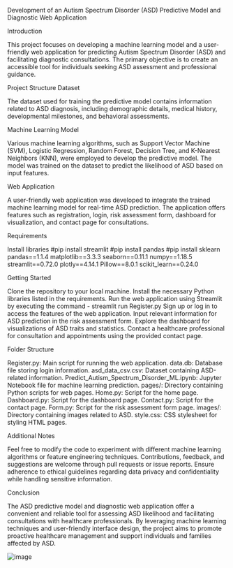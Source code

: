 Development of an Autism Spectrum Disorder (ASD) Predictive Model and Diagnostic Web Application

Introduction

This project focuses on developing a machine learning model and a user-friendly web application for predicting Autism Spectrum Disorder (ASD) and facilitating diagnostic consultations. The primary objective is to create an accessible tool for individuals seeking ASD assessment and professional guidance.

Project Structure
Dataset

The dataset used for training the predictive model contains information related to ASD diagnosis, including demographic details, medical history, developmental milestones, and behavioral assessments.

Machine Learning Model

Various machine learning algorithms, such as Support Vector Machine (SVM), Logistic Regression, Random Forest, Decision Tree, and K-Nearest Neighbors (KNN), were employed to develop the predictive model.
The model was trained on the dataset to predict the likelihood of ASD based on input features.

Web Application

A user-friendly web application was developed to integrate the trained machine learning model for real-time ASD prediction.
The application offers features such as registration, login, risk assessment form, dashboard for visualization, and contact page for consultations.

Requirements

Install libraries
#pip install streamlit
#pip install pandas
#pip install sklearn
pandas==1.1.4
matplotlib==3.3.3
seaborn==0.11.1
numpy==1.18.5
streamlit==0.72.0
plotly==4.14.1
Pillow==8.0.1
scikit_learn==0.24.0

Getting Started

Clone the repository to your local machine.
Install the necessary Python libraries listed in the requirements.
Run the web application using Streamlit by executing the command - streamlit run Register.py
Sign up or log in to access the features of the web application.
Input relevant information for ASD prediction in the risk assessment form.
Explore the dashboard for visualizations of ASD traits and statistics.
Contact a healthcare professional for consultation and appointments using the provided contact page.

Folder Structure

Register.py: Main script for running the web application.
data.db: Database file storing login information.
asd_data_csv.csv: Dataset containing ASD-related information.
Predict_Autism_Spectrum_Disorder_ML.ipynb: Jupyter Notebook file for machine learning prediction.
pages/: Directory containing Python scripts for web pages.
Home.py: Script for the home page.
Dashboard.py: Script for the dashboard page.
Contact.py: Script for the contact page.
Form.py: Script for the risk assessment form page.
images/: Directory containing images related to ASD.
style.css: CSS stylesheet for styling HTML pages.
 
Additional Notes

Feel free to modify the code to experiment with different machine learning algorithms or feature engineering techniques.
Contributions, feedback, and suggestions are welcome through pull requests or issue reports.
Ensure adherence to ethical guidelines regarding data privacy and confidentiality while handling sensitive information.

Conclusion

The ASD predictive model and diagnostic web application offer a convenient and reliable tool for assessing ASD likelihood and facilitating consultations with healthcare professionals. By leveraging machine learning techniques and user-friendly interface design, the project aims to promote proactive healthcare management and support individuals and families affected by ASD.
 

![image](https://github.com/R-Z-S/Development-of-an-Autism-Spectrum-Disorder-ASD-Predictive-Model/assets/140642507/bc9eeee5-f81c-43ab-945c-23ff44f97f57)
